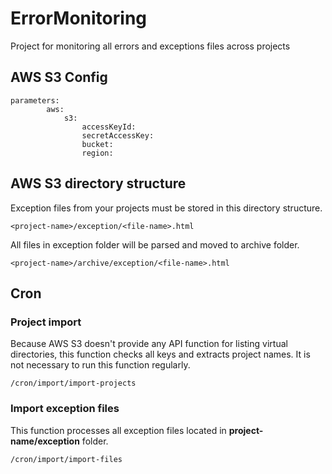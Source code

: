 ErrorMonitoring
===============

Project for monitoring all errors and exceptions files across projects

## AWS S3 Config
```
parameters:
        aws:
		    s3:
			    accessKeyId: 
			    secretAccessKey:
			    bucket:
			    region:
```
## AWS S3 directory structure
Exception files from your projects must be stored in this directory structure.
```
<project-name>/exception/<file-name>.html
```
All files in exception folder will be parsed and moved to archive folder.
```
<project-name>/archive/exception/<file-name>.html
```

## Cron
### Project import
Because AWS S3 doesn't provide any API function for listing virtual directories, this function checks all keys and extracts project names. It is not necessary to run this function regularly. 
```
/cron/import/import-projects
```

### Import exception files
This function processes all exception files located in  **project-name/exception** folder. 
```
/cron/import/import-files
```